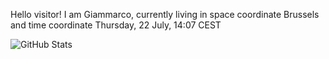 Hello visitor! I am Giammarco, currently living in space coordinate Brussels and time coordinate Thursday, 22 July, 14:07 CEST

![GitHub Stats](https://github-readme-stats.vercel.app/api?username=grcasanova)
